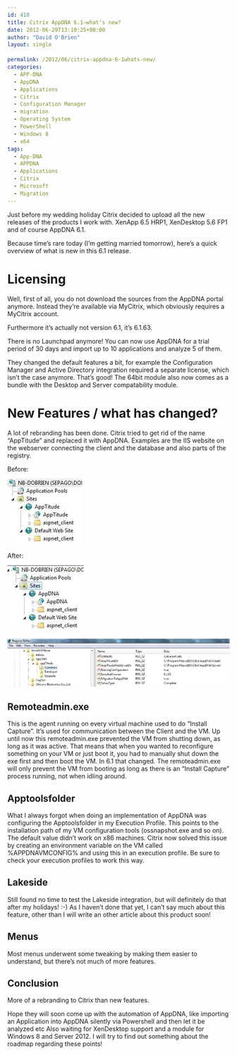 ```yaml
---
id: 410
title: Citrix AppDNA 6.1–what’s new?
date: 2012-06-29T13:10:25+00:00
author: "David O'Brien"
layout: single

permalink: /2012/06/citrix-appdna-6-1whats-new/
categories:
  - APP-DNA
  - AppDNA
  - Applications
  - Citrix
  - Configuration Manager
  - migration
  - Operating System
  - PowerShell
  - Windows 8
  - x64
tags:
  - App-DNA
  - APPDNA
  - Applications
  - Citrix
  - Microsoft
  - Migration
---
```

Just before my wedding holiday Citrix decided to upload all the new releases of the products I work with.
XenApp 6.5 HRP1, XenDesktop 5.6 FP1 and of course AppDNA 6.1.

Because time’s rare today (I’m getting married tomorrow), here’s a quick overview of what is new in this 6.1 release.

# Licensing

Well, first of all, you do not download the sources from the AppDNA portal anymore. Instead they’re available via MyCitrix, which obviously requires a MyCitrix account.

Furthermore it’s actually not version 6.1, it’s 6.1.63.

There is no Launchpad anymore! You can now use AppDNA for a trial period of 30 days and import up to 10 applications and analyze 5 of them.

They changed the default features a bit, for example the Configuration Manager and Active Directory integration required a separate license, which isn’t the case anymore. That’s good!
The 64bit module also now comes as a bundle with the Desktop and Server compatability module.

# New Features / what has changed?

A lot of rebranding has been done. Citrix tried to get rid of the name “AppTitude” and replaced it with AppDNA. Examples are the IIS website on the webserver connecting the client and the database and also parts of the registry.

Before:

![before update](/media/2012/06/IIS_beforeUpdate.jpg "IIS_beforeUpdate")

After:

![IIS after update](/media/2012/06/IIS_afterUpdate.jpg "IIS_afterUpdate")

![updated registry](/media/2012/06/update_registry.jpg "update_registry")

## Remoteadmin.exe

This is the agent running on every virtual machine used to do “Install Capture”. It’s used for communication between the Client and the VM.
Up until now this remoteadmin.exe prevented the VM from shutting down, as long as it was active. That means that when you wanted to reconfigure something on your VM or just boot it, you had to manually shut down the exe first and then boot the VM. In 6.1 that changed. The remoteadmin.exe will only prevent the VM from booting as long as there is an “Install Capture” process running, not when idling around.

## Apptoolsfolder

What I always forgot when doing an implementation of AppDNA was configuring the Apptoolsfolder in my Execution Profile. This points to the installation path of my VM configuration tools (ossnapshot.exe and so on).
The default value didn’t work on x86 machines.
Citrix now solved this issue by creating an environment variable on the VM called %APPDNAVMCONFIG% and using this in an execution profile.
Be sure to check your execution profiles to work this way.

## Lakeside

Still found no time to test the Lakeside integration, but will definitely do that after my holidays! :-)
As I haven’t done that yet, I can’t say much about this feature, other than I will write an other article about this product soon!

## Menus

Most menus underwent some tweaking by making them easier to understand, but there’s not much of more features.

## Conclusion

More of a rebranding to Citrix than new features.

Hope they will soon come up with the automation of AppDNA, like importing an Application into AppDNA silently via Powershell and then let it be analyzed etc
Also waiting for XenDesktop support and a module for Windows 8 and Server 2012. I will try to find out something about the roadmap regarding these points!



